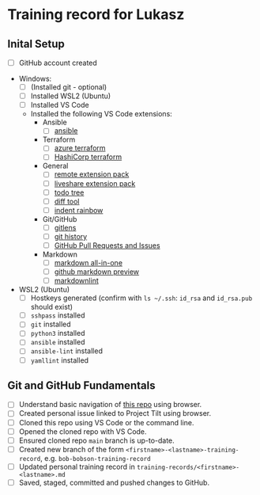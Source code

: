 # Training record for Lukasz

## Inital Setup

- [ ] GitHub account created
- Windows:
  - [ ] (Installed git - optional)
  - [ ] Installed WSL2 (Ubuntu)
  - [ ] Installed VS Code
  - Installed the following VS Code extensions:
    - Ansible
      - [ ] [ansible](https://marketplace.visualstudio.com/items?itemName=redhat.ansible)
    - Terraform
      - [ ] [azure terraform](https://marketplace.visualstudio.com/items?itemName=ms-azuretools.vscode-azureterraform)
      - [ ] [HashiCorp terraform](https://marketplace.visualstudio.com/items?itemName=HashiCorp.terraform)
    - General
      - [ ] [remote extension pack](https://marketplace.visualstudio.com/items?itemName=ms-vscode-remote.vscode-remote-extensionpack)
      - [ ] [liveshare extension pack](https://marketplace.visualstudio.com/items?itemName=MS-vsliveshare.vsliveshare-pack)
      - [ ] [todo tree](https://marketplace.visualstudio.com/items?itemName=Gruntfuggly.todo-tree)
      - [ ] [diff tool](https://marketplace.visualstudio.com/items?itemName=jinsihou.diff-tool)
      - [ ] [indent rainbow](https://marketplace.visualstudio.com/items?itemName=oderwat.indent-rainbow)
    - Git/GitHub
      - [ ] [gitlens](https://marketplace.visualstudio.com/items?itemName=eamodio.gitlens)
      - [ ] [git history](https://marketplace.visualstudio.com/items?itemName=donjayamanne.githistory)
      - [ ] [GitHub Pull Requests and Issues](https://marketplace.visualstudio.com/items?itemName=GitHub.vscode-pull-request-github)
    - Markdown
      - [ ] [markdown all-in-one](https://marketplace.visualstudio.com/items?itemName=yzhang.markdown-all-in-one)
      - [ ] [github markdown preview](https://marketplace.visualstudio.com/items?itemName=bierner.github-markdown-preview)
      - [ ] [markdownlint](https://marketplace.visualstudio.com/items?itemName=DavidAnson.vscode-markdownlint)
- WSL2 (Ubuntu)
  - [ ] Hostkeys generated (confirm with `ls ~/.ssh`: `id_rsa` and `id_rsa.pub` should exist)
  - [ ] `sshpass` installed
  - [ ] `git` installed
  - [ ] `python3` installed
  - [ ] `ansible` installed
  - [ ] `ansible-lint` installed
  - [ ] `yamllint` installed

## Git and GitHub Fundamentals

- [ ] Understand basic navigation of [this repo](https://github.com/Centiq/project-tilt-training) using browser.
- [ ] Created personal issue linked to Project Tilt using browser.
- [ ] Cloned this repo using VS Code or the command line.
- [ ] Opened the cloned repo with VS Code.
- [ ] Ensured cloned repo `main` branch is up-to-date.
- [ ] Created new branch of the form `<firstname>-<lastname>-training-record`, e.g. `bob-bobson-training-record`
- [ ] Updated personal training record in `training-records/<firstname>-<lastname>.md`
- [ ] Saved, staged, committed and pushed changes to GitHub.
